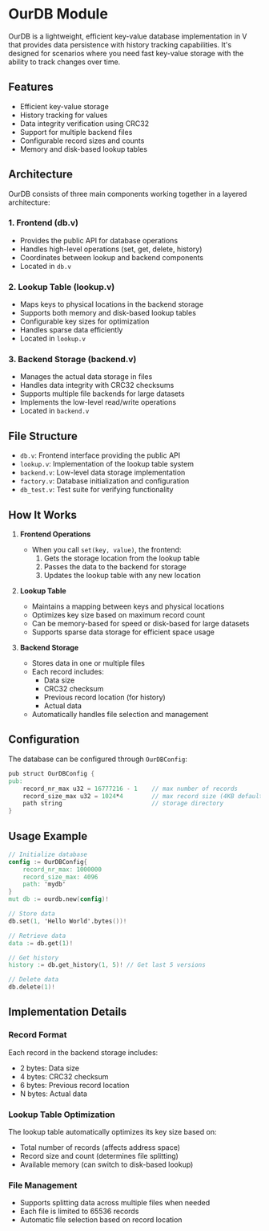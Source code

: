 # OurDB Module

OurDB is a lightweight, efficient key-value database implementation in V that provides data persistence with history tracking capabilities. It's designed for scenarios where you need fast key-value storage with the ability to track changes over time.

## Features

- Efficient key-value storage
- History tracking for values
- Data integrity verification using CRC32
- Support for multiple backend files
- Configurable record sizes and counts
- Memory and disk-based lookup tables

## Architecture

OurDB consists of three main components working together in a layered architecture:

### 1. Frontend (db.v)
- Provides the public API for database operations
- Handles high-level operations (set, get, delete, history)
- Coordinates between lookup and backend components
- Located in `db.v`

### 2. Lookup Table (lookup.v)
- Maps keys to physical locations in the backend storage
- Supports both memory and disk-based lookup tables
- Configurable key sizes for optimization
- Handles sparse data efficiently
- Located in `lookup.v`

### 3. Backend Storage (backend.v)
- Manages the actual data storage in files
- Handles data integrity with CRC32 checksums
- Supports multiple file backends for large datasets
- Implements the low-level read/write operations
- Located in `backend.v`

## File Structure

- `db.v`: Frontend interface providing the public API
- `lookup.v`: Implementation of the lookup table system
- `backend.v`: Low-level data storage implementation
- `factory.v`: Database initialization and configuration
- `db_test.v`: Test suite for verifying functionality

## How It Works

1. **Frontend Operations**
   - When you call `set(key, value)`, the frontend:
     1. Gets the storage location from the lookup table
     2. Passes the data to the backend for storage
     3. Updates the lookup table with any new location

2. **Lookup Table**
   - Maintains a mapping between keys and physical locations
   - Optimizes key size based on maximum record count
   - Can be memory-based for speed or disk-based for large datasets
   - Supports sparse data storage for efficient space usage

3. **Backend Storage**
   - Stores data in one or multiple files
   - Each record includes:
     - Data size
     - CRC32 checksum
     - Previous record location (for history)
     - Actual data
   - Automatically handles file selection and management

## Configuration

The database can be configured through `OurDBConfig`:
```v
pub struct OurDBConfig {
pub:
    record_nr_max u32 = 16777216 - 1    // max number of records
    record_size_max u32 = 1024*4        // max record size (4KB default)
    path string                         // storage directory
}
```

## Usage Example

```v
// Initialize database
config := OurDBConfig{
    record_nr_max: 1000000
    record_size_max: 4096
    path: 'mydb'
}
mut db := ourdb.new(config)!

// Store data
db.set(1, 'Hello World'.bytes())!

// Retrieve data
data := db.get(1)!

// Get history
history := db.get_history(1, 5)! // Get last 5 versions

// Delete data
db.delete(1)!
```

## Implementation Details

### Record Format
Each record in the backend storage includes:
- 2 bytes: Data size
- 4 bytes: CRC32 checksum
- 6 bytes: Previous record location
- N bytes: Actual data

### Lookup Table Optimization
The lookup table automatically optimizes its key size based on:
- Total number of records (affects address space)
- Record size and count (determines file splitting)
- Available memory (can switch to disk-based lookup)

### File Management
- Supports splitting data across multiple files when needed
- Each file is limited to 65536 records
- Automatic file selection based on record location
